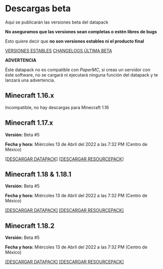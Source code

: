 # Descargas **beta**

Aquí se publicarán las versiones beta del datapack

**No aseguramos que las versiones sean completas o estén libres de bugs**

Esto quiere decir que **no son versiones estables ni el producto final**

[VERSIONES ESTABLES](https://tacozyt.github.io/mc2.0/downloads)
[CHANGELOGS ÚLTIMA BETA](https://github.com/tacozyt/mc2.0/releases/latest)

**ADVERTENCIA**

Éste datapack no es compatible con *PaperMC*, si creas un servidor con éste software, no se cargará ni ejecutará ninguna función del datapack y te lanzará una advertencia.

## Minecraft 1.16.x

Incompatible, no hay descargas para Minecraft 1.16


## Minecraft 1.17.x

**Versión:** Beta #5

**Fecha y hora:** Miércoles 13 de Abril del 2022 a las 7:32 PM (Centro de México)

[[DESCARGAR DATAPACK]](https://github.com/tacozyt/mc2.0/releases/download/beta4/Minecraft_2.0_Beta5_MC1.17.zip)
[[DESCARGAR RESOURCEPACK]](https://github.com/tacozyt/mc2.0/releases/download/beta2/Minecraft_2.0_RP_Beta1_MC1.17.zip)


## Minecraft 1.18 & 1.18.1

**Versión:** Beta #5

**Fecha y hora:** Miércoles 13 de Abril del 2022 a las 7:32 PM (Centro de México)

[[DESCARGAR DATAPACK]](https://github.com/tacozyt/mc2.0/releases/download/beta4/Minecraft_2.0_Beta5_MC1.18.zip)
[[DESCARGAR RESOURCEPACK]](https://github.com/tacozyt/mc2.0/releases/download/beta2/Minecraft_2.0_RP_Beta1_MC1.18.zip)


## Minecraft 1.18.2

**Versión:** Beta #5

**Fecha y hora:** Miércoles 13 de Abril del 2022 a las 7:32 PM (Centro de México)

[[DESCARGAR DATAPACK]](https://github.com/tacozyt/mc2.0/releases/download/beta4/Minecraft_2.0_Beta5_MC1.18.2.zip)
[[DESCARGAR RESOURCEPACK]](https://github.com/tacozyt/mc2.0/releases/download/beta2/Minecraft_2.0_RP_Beta1_MC1.18.zip)
